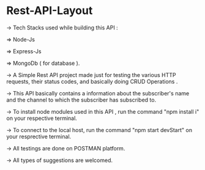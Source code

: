 # Rest-API-Layout

-> Tech Stacks used while building this API :

=> Node-Js

=> Express-Js

=> MongoDb ( for database ).



-> A Simple Rest API project made just for testing the various HTTP requests, their status codes,  and basically doing CRUD Operations .


-> This API basically contains a  information about the subscriber's name and the channel to which the subscriber has subscribed to.


-> To install node modules used in this API , run the command "npm install i" on your respective terminal.


-> To connect to the local host, run the command "npm start devStart" on your resprective terminal.








-> All testings are done on POSTMAN platform.









-> All types of suggestions are welcomed.
